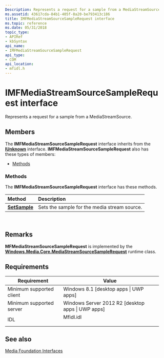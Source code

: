 ```yaml
---
Description: Represents a request for a sample from a MediaStreamSource.
ms.assetid: 43617cda-84b1-405f-8a20-be793413c186
title: IMFMediaStreamSourceSampleRequest interface
ms.topic: reference
ms.date: 05/31/2018
topic_type: 
- APIRef
- kbSyntax
api_name: 
- IMFMediaStreamSourceSampleRequest
api_type: 
- COM
api_location: 
- mfidl.h
---
```


# IMFMediaStreamSourceSampleRequest interface

Represents a request for a sample from a MediaStreamSource.

## Members

The **IMFMediaStreamSourceSampleRequest** interface inherits from the [**IUnknown**](/windows/win32/api/unknwn/nn-unknwn-iunknown) interface. **IMFMediaStreamSourceSampleRequest** also has these types of members:

-   [Methods](#methods)

### Methods

The **IMFMediaStreamSourceSampleRequest** interface has these methods.



| Method                                                           | Description                                             |
|:-----------------------------------------------------------------|:--------------------------------------------------------|
| [**SetSample**](imfmediastreamsourcesamplerequest-setsample.md) | Sets the sample for the media stream source.<br/> |



 

## Remarks

**MFMediaStreamSourceSampleRequest** is implemented by the [**Windows.Media.Core.MediaStreamSourceSampleRequest**](/uwp/api/Windows.Media.Core.MediaStreamSourceSampleRequest?view=winrt-19041) runtime class.

## Requirements



| Requirement | Value |
|-------------------------------------|--------------------------------------------------------------------------------------|
| Minimum supported client<br/> | Windows 8.1 \[desktop apps \| UWP apps\]<br/>                                  |
| Minimum supported server<br/> | Windows Server 2012 R2 \[desktop apps \| UWP apps\]<br/>                       |
| IDL<br/>                      | <dl> <dt>Mfidl.idl</dt> </dl> |



## See also

<dl> <dt>

[Media Foundation Interfaces](media-foundation-interfaces.md)
</dt> </dl>

 

 
